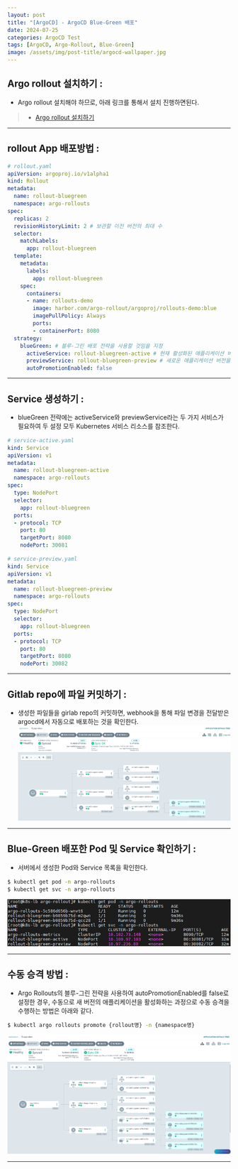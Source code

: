 ```yaml
---
layout: post
title: "[ArgoCD] - ArgoCD Blue-Green 배포"
date: 2024-07-25
categories: ArgoCD Test
tags: [ArgoCD, Argo-Rollout, Blue-Green]
image: /assets/img/post-title/argocd-wallpaper.jpg
---
```


##  Argo rollout 설치하기 :
- Argo rollout 설치해야 하므로, 아래 링크를 통해서 설치 진행하면된다.
> * [Argo rollout 설치하기](https://hwangyoonjae.github.io/posts/ArgoCD-ArgoCD-Rollout/ "Argo rollout 설치하기")

* * *

## rollout App 배포방법 :

```yaml
# rollout.yaml
apiVersion: argoproj.io/v1alpha1
kind: Rollout
metadata:
  name: rollout-bluegreen
  namespace: argo-rollouts
spec:
  replicas: 2
  revisionHistoryLimit: 2 # 보관할 이전 버전의 최대 수
  selector:
    matchLabels:
      app: rollout-bluegreen
  template:
    metadata:
      labels:
        app: rollout-bluegreen
    spec:
      containers:
      - name: rollouts-demo
        image: harbor.com/argo-rollout/argoproj/rollouts-demo:blue
        imagePullPolicy: Always
        ports:
        - containerPort: 8080
  strategy:
    blueGreen: # 블루-그린 배포 전략을 사용할 것임을 지정
      activeService: rollout-bluegreen-active # 현재 활성화된 애플리케이션 버전에 대한 트래픽을 라우팅하는 서비스
      previewService: rollout-bluegreen-preview # 새로운 애플리케이션 버전을 미리보기할 때 사용할 서비스
      autoPromotionEnabled: false
```

* * *

## Service 생성하기 :
- blueGreen 전략에는 activeService와 previewService라는 두 가지 서비스가 필요하여 두 설정 모두 Kubernetes 서비스 리소스를 참조한다.

```yaml
# service-active.yaml
kind: Service
apiVersion: v1
metadata:
  name: rollout-bluegreen-active
  namespace: argo-rollouts
spec:
  type: NodePort
  selector:
    app: rollout-bluegreen
  ports:
  - protocol: TCP
    port: 80
    targetPort: 8080
    nodePort: 30081
```

```yaml
# service-preview.yaml
kind: Service
apiVersion: v1
metadata:
  name: rollout-bluegreen-preview
  namespace: argo-rollouts
spec:
  type: NodePort
  selector:
    app: rollout-bluegreen
  ports:
  - protocol: TCP
    port: 80
    targetPort: 8080
    nodePort: 30082
```

* * *

## Gitlab repo에 파일 커밋하기 :
- 생성한 파일들을 girlab repo의 커밋하면, webhook을 통해 파일 변경을 전달받은 argocd에서 자동으로 배포하는 것을 확인한다.
![argo rollout blue-green 배포 동작 확인](/assets/img/post/ArgoCD/argo%20rollout%20blue-green%20배포%20동작%20확인.png)

* * *

## Blue-Green 배포한 Pod 및 Service 확인하기 :
- 서버에서 생성한 Pod와 Service 목록을 확인한다.

```bash
$ kubectl get pod -n argo-rollouts
$ kubectl get svc -n argo-rollouts
```
![argo rollout blue-green service 확인](/assets/img/post/ArgoCD/argo%20rollout%20service%20확인.png)

* * *

## 수동 승격 방법 :
- Argo Rollouts의 블루-그린 전략을 사용하여 autoPromotionEnabled를 false로 설정한 경우, 수동으로 새 버전의 애플리케이션을 활성화하는 과정으로 수동 승격을 수행하는 방법은 아래와 같다.

```bash
$ kubectl argo rollouts promote {rollout명} -n {namespace명}
```

![blue green 수동 승격 후 화면](/assets/img/post/ArgoCD/blue%20green%20수동%20승격%20후%20화면.png)

* * *